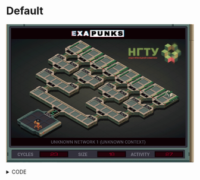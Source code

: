 # Default
![](default.gif)

<details><summary>CODE</summary>
<p>

```
NOTE 0..3 FORKS
COPY 3 T
LINK 800

MARK LOOP
SUBI T 1 T
REPL FORK

NOTE PARENT
LINK 800
TJMP LOOP
JUMP END

MARK FORK
NOTE CHILD
LINK 801
TJMP LOOP

MARK END
KILL
GRAB 276

@REP 4
LINK -1
@END
```
</p>
</details>
